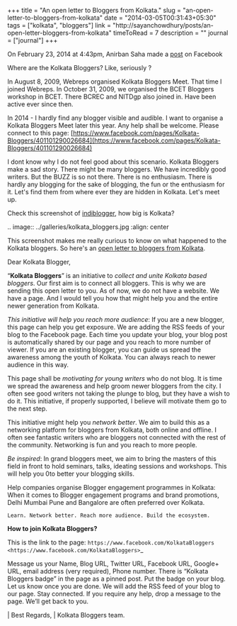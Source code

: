 +++
title   = "An open letter to Bloggers from Kolkata."
slug    = "an-open-letter-to-bloggers-from-kolkata"
date    = "2014-03-05T00:31:43+05:30"
tags    = ["kolkata", "bloggers"]
link    = "http://sayanchowdhury/posts/an-open-letter-bloggers-from-kolkata"
timeToRead = 7
description = ""
journal = ["journal"]
+++

On February 23, 2014 at 4:43pm, Anirban Saha made a
[post](https://www.facebook.com/notes/anirban-saha/about-kolkata-bloggers/649516675111111) on Facebook

 Where are the Kolkata Bloggers?
 Like, seriously ?

 In August 8, 2009, Webreps organised Kolkata Bloggers Meet. That time I joined Webreps.
 In October 31, 2009, we organised the BCET Bloggers workshop in BCET. There BCREC and NITDgp also joined in.
 Have been active ever since then.

 In 2014 - I hardly find any blogger visible and audible.
 I want to organise a Kolkata Bloggers Meet later this year. Any help shall be welcome.
 Please connect to this page:
 [https://www.facebook.com/pages/Kolkata-Bloggers/401101290026684](https://www.facebook.com/pages/Kolkata-Bloggers/401101290026684)


 I dont know why I do not feel good about this scenario. Kolkata Bloggers make a sad story. There might be many bloggers. We have incredibly good writers. But the BUZZ is so not there. There is no enthusiasm.
 There is hardly any blogging for the sake of blogging, the fun or the enthusiasm for it.
 Let's find them from where ever they are hidden in Kolkata. Let's meet up.

 Check this screenshot of [indiblogger](http://www.indiblogger.in/), how big is Kolkata?

.. image:: ../galleries/kolkata_bloggers.jpg
    :align: center


This screenshot makes me really curious to know on what happened to the Kolkata
bloggers. So here's an [open letter to bloggers from
Kolkata](https://www.dropbox.com/s/9zs3ac7g7vpzn8b/An%20open%20letter%20to%20Bloggers%20from%20Kolkata.pdf).


 Dear Kolkata Blogger,

 “**Kolkata Bloggers**” is an initiative to *collect and unite Kolkata based bloggers*.
 Our first aim is to connect all bloggers. This is why we are sending this open
 letter to you. As of now, we do not have a website. We have a page. And I would
 tell you how that might help you and the entire newer generation from Kolkata.

 *This initiative will help you reach more audience*: If you are a new blogger, this
 page can help you get exposure. We are adding the RSS feeds of your blog to
 the Facebook page. Each time you update your blog, your blog post is
 automatically shared by our page and you reach to more number of viewer. If
 you are an existing blogger, you can guide us spread the awareness among the
 youth of Kolkata. You can always reach to newer audience in this way.

 This page shall be *motivating for young writers* who do not blog. It is time we
 spread the awareness and help groom newer bloggers from the city. I often see
 good writers not taking the plunge to blog, but they have a wish to do it. This
 initiative, if properly supported, I believe will motivate them go to the next step.

 This initiative might help you *network better*. We aim to build this as a
 networking platform for bloggers from Kolkata, both online and offline. I often
 see fantastic writers who are bloggers not connected with the rest of the
 community. Networking is fun and you reach to more people.

 *Be inspired*: In grand bloggers meet, we aim to bring the masters of this field in
 front to hold seminars, talks, ideating sessions and workshops. This will help you
 0to better your blogging skills.

 Help companies organise Blogger engagement programmes in Kolkata: When it
 comes to Blogger engagement programs and brand promotions, Delhi Mumbai
 Pune and Bangalore are often preferred over Kolkata.

 ``Learn. Network better. Reach more audience. Build the ecosystem.``

 **How to join Kolkata Bloggers?**

 This is the link to the page: `https://www.facebook.com/KolkataBloggers  <https://www.facebook.com/KolkataBloggers>`_

 Message us your Name, Blog URL, Twitter URL, Facebook URL, Google+ URL,
 email address (very required), Phone number. There is “Kolkata Bloggers badge”
 in the page as a pinned post. Put the badge on your blog. Let us know once you
 are done. We will add the RSS feed of your blog to our page. Stay connected.
 If you require any help, drop a message to the page. We’ll get back to you.

 | Best Regards,
 | Kolkata Bloggers team.
